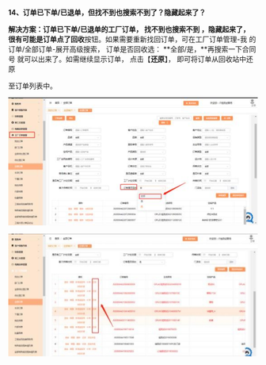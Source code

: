 **14、订单已下单/已退单，但找不到也搜索不到了？隐藏起来了？**

**解决方案：**订单已下单/已退单的工厂订单， 找不到也搜索不到 ，隐藏起来了， 很有可能是订单点了**回收**按钮。如果需要重新找回订单，可在工厂订单管理-我 的订单/全部订单-展开高级搜索， 订单是否回收选： **全部/是，**再搜索一下合同号 就可以出来了。如需继续显示订单，  点击【**还原**】， 即可将订单从回收站中还原

至订单列表中。


![](Aspose.Words.743ec09f-69f1-423f-8ce4-456105bed2a1.024.jpeg)

![](Aspose.Words.743ec09f-69f1-423f-8ce4-456105bed2a1.025.jpeg)




